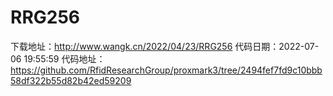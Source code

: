 # RRG256
下载地址：http://www.wangk.cn/2022/04/23/RRG256
代码日期：2022-07-06 19:55:59
代码地址：https://github.com/RfidResearchGroup/proxmark3/tree/2494fef7fd9c10bbb58df322b55d82b42ed59209

